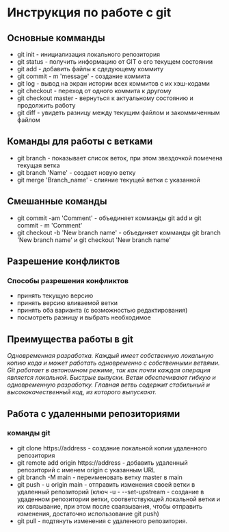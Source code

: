# Инструкция по работе с git
## Основные комманды
* git init - инициализация локального репозитория
* git status - получить информацию от GIT о его текущем состоянии
* git add - добавить файлы к сдедующему коммиту
* git commit - m 'message' - создание коммита
* git log - вывод на экран истории всех коммитов с их хэш-кодами
* git checkout - переход от одного коммита к другому
* git checkout master - вернуться к актуальному состоянию и продолжить работу
* git diff - увидеть разницу между текущим файлом и закоммиченным файлом
## Команды для работы с ветками
* git branch - показывает список веток, при этом звездочкой помечена текущая ветка
* git branch 'Name' - создает новую ветку
* git merge 'Branch_name' - слияние текущей ветки с указанной
## Смешанные команды
* git commit -am 'Comment'  - объединяет комманды git add  и  git commit - m 'Comment'
* git checkout -b 'New branch name' - объединяет комманды git branch 'New branch name' и git checkout 'New branch name'
## Разрешение конфликтов
### Способы разрешения конфликтов
* принять текущую версию
* принять версию вливаемой ветки
* принять оба варианта (с  возможностью редактирования)
* посмотреть разницу и выбрать необходимое
## Преимущества работы в git 
*Одновременная разработка. Каждый имеет собственную локальную копию кода и может работать одновременно с собственными ветвями. Git работает в автономном режиме, так как почти каждая операция является локальной. Быстрые выпуски. Ветви обеспечивают гибкую и одновременную разработку. Главная ветвь содержит стабильный и высококачественный код, из которого выпускают.*
## Работа c удаленными репозиториями
### команды git
* git clone https://address - создание локальной копии удаленного репозитория
* git remote add origin https://address - добавить удаленный репозиторий с именем origin с указанным URL
* git branch -M main - переименовать ветку master в main
* git push - u origin main  - отправить изменения своей ветки в удаленный репозиторий (ключ -u -  --set-upstream - создание в удаденном репозитории ветки, соответствующей локальной ветки и их связывание, при этом после сваязывания, чтобы отправить изменения, достаточно использование  git push)
* git pull - подтянуть изменения с удаленного репозитория.
